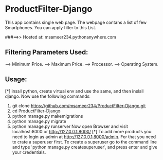 # ProductFilter-Django

This app contains single web page.
The webpage contans a list of few Smartphones.
You can apply filter to this List.

###==>> Hosted at: msameer234.pythonanywhere.com

## Filtering Parameters Used:
--> Minimum Price.
--> Maximum Price.
--> Processor.
--> Operating System.

## Usage:
 [*] insall python, create virtual env and use the same, and then inslall django. Now use the following commands:
 
 1. git clone https://github.com/msameer234/ProductFilter-Django.git
 2. cd ProductFilter-Django
 3. python manage.py makemigrations
 4. python manage.py migrate
 5. python manage.py runserver
Now open Browser and visit localhost:8000 or http://127.0.0.1:8000/ 
[*] To add more products you need to login as admin at http://127.0.0.1:8000/admin. For that you need to crate a superuser first. To create a superuser go to the command line and type 'python manage.py createsuperuser', and press enter and give your credentials.
